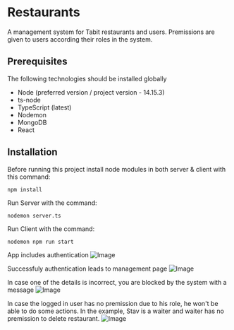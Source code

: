 # Restaurants

A management system for Tabit restaurants and users. Premissions are given to users according their roles in the system.


## Prerequisites
The following technologies should be installed globally
* Node (preferred version / project version - 14.15.3)
* ts-node
* TypeScript (latest)
* Nodemon 
* MongoDB
* React


## Installation

Before running this project install node modules in both server & client with this command:

```
npm install
```

Run Server with the command:

```
nodemon server.ts
```

Run Client with the command:

```
nodemon npm run start
```


App includes authentication 
![Image](https://res.cloudinary.com/dtwqtpteb/image/upload/v1667694795/f0sorkhrjtppnd29snal.png
)

Successfuly authentication leads to management page
![Image](https://res.cloudinary.com/dtwqtpteb/image/upload/v1667694795/j4f9tcxyziw5qdknorxp.png
)

In case one of the details is incorrect, you are blocked by the system with a message
![Image](https://res.cloudinary.com/dtwqtpteb/image/upload/v1667694795/ujxgtteqbksjxfdaduk8.png
)

In case the logged in user has no premission due to his role, he won't be able to do some actions. In the example, Stav is a waiter and waiter has no premission to delete restaurant.
![Image](https://res.cloudinary.com/dtwqtpteb/image/upload/v1667694795/j3ndjif1g7osve8nxypb.png
)


